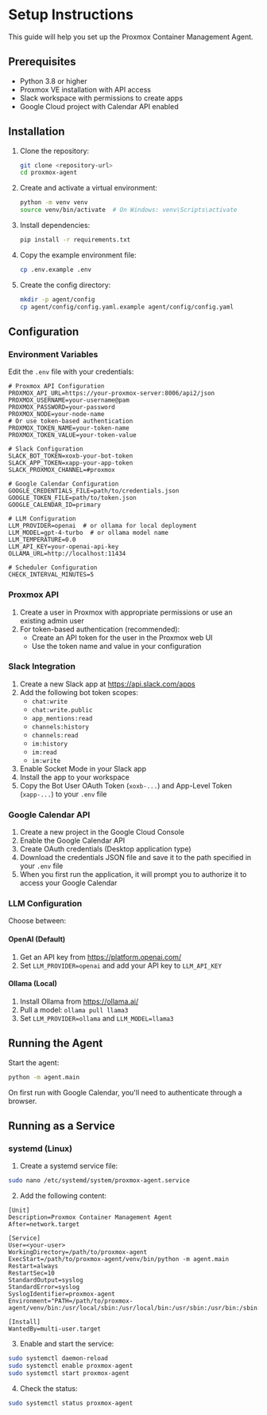 # Setup Instructions

This guide will help you set up the Proxmox Container Management Agent.

## Prerequisites

- Python 3.8 or higher
- Proxmox VE installation with API access
- Slack workspace with permissions to create apps
- Google Cloud project with Calendar API enabled

## Installation

1. Clone the repository:
   ```bash
   git clone <repository-url>
   cd proxmox-agent
   ```

2. Create and activate a virtual environment:
   ```bash
   python -m venv venv
   source venv/bin/activate  # On Windows: venv\Scripts\activate
   ```

3. Install dependencies:
   ```bash
   pip install -r requirements.txt
   ```

4. Copy the example environment file:
   ```bash
   cp .env.example .env
   ```

5. Create the config directory:
   ```bash
   mkdir -p agent/config
   cp agent/config/config.yaml.example agent/config/config.yaml
   ```

## Configuration

### Environment Variables

Edit the `.env` file with your credentials:

```
# Proxmox API Configuration
PROXMOX_API_URL=https://your-proxmox-server:8006/api2/json
PROXMOX_USERNAME=your-username@pam
PROXMOX_PASSWORD=your-password
PROXMOX_NODE=your-node-name
# Or use token-based authentication
PROXMOX_TOKEN_NAME=your-token-name
PROXMOX_TOKEN_VALUE=your-token-value

# Slack Configuration
SLACK_BOT_TOKEN=xoxb-your-bot-token
SLACK_APP_TOKEN=xapp-your-app-token
SLACK_PROXMOX_CHANNEL=#proxmox

# Google Calendar Configuration
GOOGLE_CREDENTIALS_FILE=path/to/credentials.json
GOOGLE_TOKEN_FILE=path/to/token.json
GOOGLE_CALENDAR_ID=primary

# LLM Configuration
LLM_PROVIDER=openai  # or ollama for local deployment
LLM_MODEL=gpt-4-turbo  # or ollama model name
LLM_TEMPERATURE=0.0
LLM_API_KEY=your-openai-api-key
OLLAMA_URL=http://localhost:11434

# Scheduler Configuration
CHECK_INTERVAL_MINUTES=5
```

### Proxmox API

1. Create a user in Proxmox with appropriate permissions or use an existing admin user
2. For token-based authentication (recommended):
   - Create an API token for the user in the Proxmox web UI
   - Use the token name and value in your configuration

### Slack Integration

1. Create a new Slack app at https://api.slack.com/apps
2. Add the following bot token scopes:
   - `chat:write`
   - `chat:write.public`
   - `app_mentions:read`
   - `channels:history`
   - `channels:read`
   - `im:history`
   - `im:read`
   - `im:write`
3. Enable Socket Mode in your Slack app
4. Install the app to your workspace
5. Copy the Bot User OAuth Token (`xoxb-...`) and App-Level Token (`xapp-...`) to your `.env` file

### Google Calendar API

1. Create a new project in the Google Cloud Console
2. Enable the Google Calendar API
3. Create OAuth credentials (Desktop application type)
4. Download the credentials JSON file and save it to the path specified in your `.env` file
5. When you first run the application, it will prompt you to authorize it to access your Google Calendar

### LLM Configuration

Choose between:

#### OpenAI (Default)

1. Get an API key from https://platform.openai.com/
2. Set `LLM_PROVIDER=openai` and add your API key to `LLM_API_KEY`

#### Ollama (Local)

1. Install Ollama from https://ollama.ai/
2. Pull a model: `ollama pull llama3`
3. Set `LLM_PROVIDER=ollama` and `LLM_MODEL=llama3`

## Running the Agent

Start the agent:

```bash
python -m agent.main
```

On first run with Google Calendar, you'll need to authenticate through a browser.

## Running as a Service

### systemd (Linux)

1. Create a systemd service file:

```bash
sudo nano /etc/systemd/system/proxmox-agent.service
```

2. Add the following content:

```
[Unit]
Description=Proxmox Container Management Agent
After=network.target

[Service]
User=<your-user>
WorkingDirectory=/path/to/proxmox-agent
ExecStart=/path/to/proxmox-agent/venv/bin/python -m agent.main
Restart=always
RestartSec=10
StandardOutput=syslog
StandardError=syslog
SyslogIdentifier=proxmox-agent
Environment="PATH=/path/to/proxmox-agent/venv/bin:/usr/local/sbin:/usr/local/bin:/usr/sbin:/usr/bin:/sbin:/bin"

[Install]
WantedBy=multi-user.target
```

3. Enable and start the service:

```bash
sudo systemctl daemon-reload
sudo systemctl enable proxmox-agent
sudo systemctl start proxmox-agent
```

4. Check the status:

```bash
sudo systemctl status proxmox-agent
```